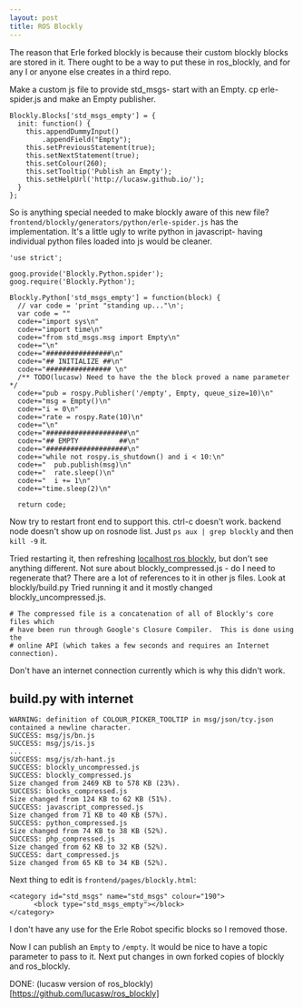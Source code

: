 ```yaml
---
layout: post
title: ROS Blockly
---
```


The reason that Erle forked blockly is because their custom blockly blocks are stored in it.
There ought to be a way to put these in ros_blockly, and for any I or anyone else creates in a third repo.

Make a custom js file to provide std_msgs- start with an Empty.
cp erle-spider.js and make an Empty publisher.

    Blockly.Blocks['std_msgs_empty'] = {
      init: function() {
        this.appendDummyInput()
            .appendField("Empty");
        this.setPreviousStatement(true);
        this.setNextStatement(true);
        this.setColour(260);
        this.setTooltip('Publish an Empty');
        this.setHelpUrl('http://lucasw.github.io/');
      }
    };

So is anything special needed to make blockly aware of this new file?
`frontend/blockly/generators/python/erle-spider.js` has the implementation.
It's a little ugly to write python in javascript- having individual python files loaded into js would be cleaner.


    'use strict';

    goog.provide('Blockly.Python.spider');
    goog.require('Blockly.Python');

    Blockly.Python['std_msgs_empty'] = function(block) {
      // var code = 'print "standing up..."\n';
      var code = ""
      code+="import sys\n"
      code+="import time\n"
      code+="from std_msgs.msg import Empty\n"
      code+="\n"
      code+="################\n"
      code+="## INITIALIZE ##\n"
      code+="################ \n"
      /** TODO(lucasw) Need to have the the block proved a name parameter */
      code+="pub = rospy.Publisher('/empty', Empty, queue_size=10)\n"
      code+="msg = Empty()\n"
      code+="i = 0\n"
      code+="rate = rospy.Rate(10)\n"
      code+="\n"
      code+="####################\n"
      code+="## EMPTY          ##\n"
      code+="####################\n"
      code+="while not rospy.is_shutdown() and i < 10:\n"
      code+="  pub.publish(msg)\n"
      code+="  rate.sleep()\n"
      code+="  i += 1\n"
      code+="time.sleep(2)\n"

      return code;

Now try to restart front end to support this.
ctrl-c doesn't work.
backend node doesn't show up on rosnode list.
Just `ps aux | grep blockly` and then `kill -9` it.

Tried restarting it, then refreshing [localhost ros blockly](http://localhost/ros_blockly), but don't see anything different.
Not sure about blockly_compressed.js - do I need to regenerate that?
There are a lot of references to it in other js files.
Look at blockly/build.py
Tried running it and it mostly changed blockly_uncompressed.js.

    # The compressed file is a concatenation of all of Blockly's core files which
    # have been run through Google's Closure Compiler.  This is done using the
    # online API (which takes a few seconds and requires an Internet connection).

Don't have an internet connection currently which is why this didn't work.

## build.py with internet

    WARNING: definition of COLOUR_PICKER_TOOLTIP in msg/json/tcy.json contained a newline character.
    SUCCESS: msg/js/bn.js
    SUCCESS: msg/js/is.js
    ...
    SUCCESS: msg/js/zh-hant.js
    SUCCESS: blockly_uncompressed.js
    SUCCESS: blockly_compressed.js
    Size changed from 2469 KB to 578 KB (23%).
    SUCCESS: blocks_compressed.js
    Size changed from 124 KB to 62 KB (51%).
    SUCCESS: javascript_compressed.js
    Size changed from 71 KB to 40 KB (57%).
    SUCCESS: python_compressed.js
    Size changed from 74 KB to 38 KB (52%).
    SUCCESS: php_compressed.js
    Size changed from 62 KB to 32 KB (52%).
    SUCCESS: dart_compressed.js
    Size changed from 65 KB to 34 KB (52%).

Next thing to edit is `frontend/pages/blockly.html`:

    <category id="std_msgs" name="std_msgs" colour="190">
          <block type="std_msgs_empty"></block>
    </category>

I don't have any use for the Erle Robot specific blocks so I removed those.

Now I can publish an `Empty` to `/empty`.
It would be nice to have a topic parameter to pass to it.
Next put changes in own forked copies of blockly and ros_blockly.

DONE: (lucasw version of ros_blockly)[https://github.com/lucasw/ros_blockly]
